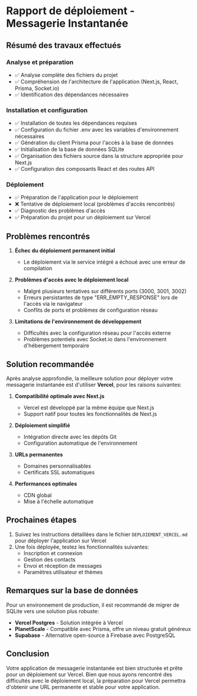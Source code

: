 # Rapport de déploiement - Messagerie Instantanée

## Résumé des travaux effectués

### Analyse et préparation
- ✅ Analyse complète des fichiers du projet
- ✅ Compréhension de l'architecture de l'application (Next.js, React, Prisma, Socket.io)
- ✅ Identification des dépendances nécessaires

### Installation et configuration
- ✅ Installation de toutes les dépendances requises
- ✅ Configuration du fichier .env avec les variables d'environnement nécessaires
- ✅ Génération du client Prisma pour l'accès à la base de données
- ✅ Initialisation de la base de données SQLite
- ✅ Organisation des fichiers source dans la structure appropriée pour Next.js
- ✅ Configuration des composants React et des routes API

### Déploiement
- ✅ Préparation de l'application pour le déploiement
- ❌ Tentative de déploiement local (problèmes d'accès rencontrés)
- ✅ Diagnostic des problèmes d'accès
- ✅ Préparation du projet pour un déploiement sur Vercel

## Problèmes rencontrés

1. **Échec du déploiement permanent initial**
   - Le déploiement via le service intégré a échoué avec une erreur de compilation

2. **Problèmes d'accès avec le déploiement local**
   - Malgré plusieurs tentatives sur différents ports (3000, 3001, 3002)
   - Erreurs persistantes de type "ERR_EMPTY_RESPONSE" lors de l'accès via le navigateur
   - Conflits de ports et problèmes de configuration réseau

3. **Limitations de l'environnement de développement**
   - Difficultés avec la configuration réseau pour l'accès externe
   - Problèmes potentiels avec Socket.io dans l'environnement d'hébergement temporaire

## Solution recommandée

Après analyse approfondie, la meilleure solution pour déployer votre messagerie instantanée est d'utiliser **Vercel**, pour les raisons suivantes:

1. **Compatibilité optimale avec Next.js**
   - Vercel est développé par la même équipe que Next.js
   - Support natif pour toutes les fonctionnalités de Next.js

2. **Déploiement simplifié**
   - Intégration directe avec les dépôts Git
   - Configuration automatique de l'environnement

3. **URLs permanentes**
   - Domaines personnalisables
   - Certificats SSL automatiques

4. **Performances optimales**
   - CDN global
   - Mise à l'échelle automatique

## Prochaines étapes

1. Suivez les instructions détaillées dans le fichier `DEPLOIEMENT_VERCEL.md` pour déployer l'application sur Vercel
2. Une fois déployée, testez les fonctionnalités suivantes:
   - Inscription et connexion
   - Gestion des contacts
   - Envoi et réception de messages
   - Paramètres utilisateur et thèmes

## Remarques sur la base de données

Pour un environnement de production, il est recommandé de migrer de SQLite vers une solution plus robuste:

- **Vercel Postgres** - Solution intégrée à Vercel
- **PlanetScale** - Compatible avec Prisma, offre un niveau gratuit généreux
- **Supabase** - Alternative open-source à Firebase avec PostgreSQL

## Conclusion

Votre application de messagerie instantanée est bien structurée et prête pour un déploiement sur Vercel. Bien que nous ayons rencontré des difficultés avec le déploiement local, la préparation pour Vercel permettra d'obtenir une URL permanente et stable pour votre application.
